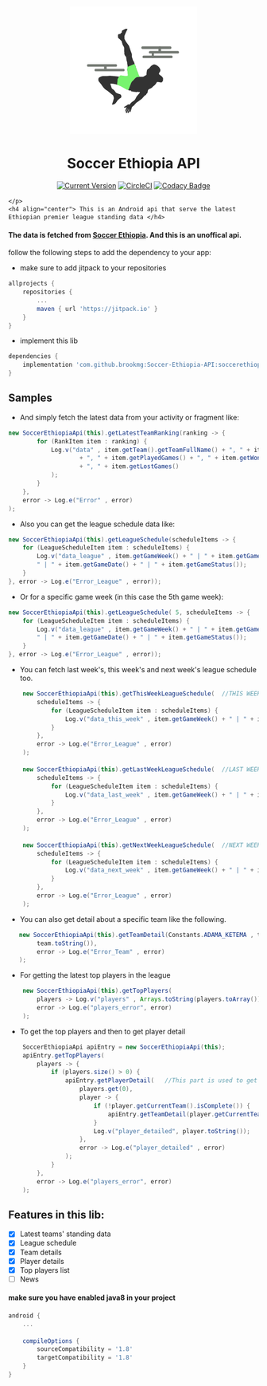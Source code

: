 <p align="center">
	<img src="https://github.com/brookmg/Soccer-Ethiopia-API/blob/master/soccer_ethiopia_api.png?raw=true" alt="Soccer Ethiopia" /><br>
	<h1 align="center"> Soccer Ethiopia API </h1>
	<p align="center">
		<a href="https://jitpack.io/#brookmg/Soccer-Ethiopia-API"><img src="https://jitpack.io/v/brookmg/Soccer-Ethiopia-API.svg" alt="Current Version" /></a>
		<a href="https://circleci.com/gh/brookmg/Soccer-Ethiopia-API/tree/master"><img src="https://circleci.com/gh/brookmg/Soccer-Ethiopia-API/tree/master.svg?style=svg" alt="CircleCI" /></a>
		<a href="https://app.codacy.com/app/brookmg/Soccer-Ethiopia-API?utm_source=github.com&utm_medium=referral&utm_content=brookmg/Soccer-Ethiopia-API&utm_campaign=Badge_Grade_Dashboard"><img src="https://api.codacy.com/project/badge/Grade/9a865b7dc8124bed9d1476e6ed331a2a" alt="Codacy Badge" /></a>
		
	</p>
	<h4 align="center"> This is an Android api that serve the latest Ethiopian premier league standing data </h4>
</p>

#### The data is fetched from [Soccer Ethiopia](http://soccerethiopia.net). And this is an unoffical api.

follow the following steps to add the dependency to your app:

* make sure to add jitpack to your repositories

```gradle 
allprojects {
	repositories {
		...
		maven { url 'https://jitpack.io' }
	}
}
```

* implement this lib

```gradle 
dependencies {
    implementation 'com.github.brookmg:Soccer-Ethiopia-API:soccerethiopiaapi:0.3.0'
}
```

Samples
-------

* And simply fetch the latest data from your activity or fragment like:
```java
new SoccerEthiopiaApi(this).getLatestTeamRanking(ranking -> {
        for (RankItem item : ranking) {
            Log.v("data" , item.getTeam().getTeamFullName() + ", " + item.getTeam().getTeamLogo() + ", " + item.getRank()
                    + ", " + item.getPlayedGames() + ", " + item.getWonGames() + ", " + item.getDrawGames() 
                    + ", " + item.getLostGames()
            );
		}
	}, 
	error -> Log.e("Error" , error)
);
```

* Also you can get the league schedule data like:
```java
new SoccerEthiopiaApi(this).getLeagueSchedule(scheduleItems -> {
	for (LeagueScheduleItem item : scheduleItems) {
		Log.v("data_league" , item.getGameWeek() + " | " + item.getGameDetail() + 
		" | " + item.getGameDate() + " | " + item.getGameStatus());
	}
}, error -> Log.e("Error_League" , error));
```

* Or for a specific game week (in this case the 5th game week):
```java
new SoccerEthiopiaApi(this).getLeagueSchedule( 5, scheduleItems -> {
	for (LeagueScheduleItem item : scheduleItems) {
		Log.v("data_league" , item.getGameWeek() + " | " + item.getGameDetail() + 
		" | " + item.getGameDate() + " | " + item.getGameStatus());
	}
}, error -> Log.e("Error_League" , error));
```

* You can fetch last week's, this week's and next week's league schedule too.
```java
    new SoccerEthiopiaApi(this).getThisWeekLeagueSchedule(  //THIS WEEK'S
        scheduleItems -> {
            for (LeagueScheduleItem item : scheduleItems) {
                Log.v("data_this_week" , item.getGameWeek() + " | " + item.getGameDetail() + " | " + item.getGameDate() + " | " + item.getGameStatus());
            }
        },
        error -> Log.e("Error_League" , error)
    );

    new SoccerEthiopiaApi(this).getLastWeekLeagueSchedule(  //LAST WEEK'S
        scheduleItems -> {
            for (LeagueScheduleItem item : scheduleItems) {
                Log.v("data_last_week" , item.getGameWeek() + " | " + item.getGameDetail() + " | " + item.getGameDate() + " | " + item.getGameStatus());
            }
        },
        error -> Log.e("Error_League" , error)
    );

    new SoccerEthiopiaApi(this).getNextWeekLeagueSchedule(  //NEXT WEEK'S
        scheduleItems -> {
            for (LeagueScheduleItem item : scheduleItems) {
                Log.v("data_next_week" , item.getGameWeek() + " | " + item.getGameDetail() + " | " + item.getGameDate() + " | " + item.getGameStatus());
            }
        },
        error -> Log.e("Error_League" , error)
    );
```

* You can also get detail about a specific team like the following.
```java
   new SoccerEthiopiaApi(this).getTeamDetail(Constants.ADAMA_KETEMA , team -> Log.v("data_team_detail" ,
        team.toString()),
        error -> Log.e("Error_Team" , error)
   );
```

* For getting the latest top players in the league
```java
    new SoccerEthiopiaApi(this).getTopPlayers(
        players -> Log.v("players" , Arrays.toString(players.toArray())),
        error -> Log.e("players_error", error)
    );
```

* To get the top players and then to get player detail
```java
    SoccerEthiopiaApi apiEntry = new SoccerEthiopiaApi(this);
    apiEntry.getTopPlayers(
        players -> {
            if (players.size() > 0) {
                apiEntry.getPlayerDetail(	//This part is used to get the player's detail
                    players.get(0),
                    player -> {
                        if (!player.getCurrentTeam().isComplete()) {
                            apiEntry.getTeamDetail(player.getCurrentTeam(), player::setCurrentTeam, error -> {});
                        }
                        Log.v("player_detailed", player.toString());
                    },
                    error -> Log.e("player_detailed" , error)
                );
            }
        },
        error -> Log.e("players_error", error)
    );
``` 

## Features in this lib:
- [x] Latest teams' standing data
- [x] League schedule
- [x] Team details
- [x] Player details
- [x] Top players list
- [ ] News

#### make sure you have enabled java8 in your project
 
```gradle
android {
	...
	
    compileOptions {
        sourceCompatibility = '1.8'
        targetCompatibility = '1.8'
    }
}
```
